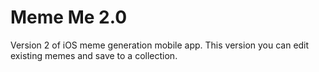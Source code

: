 # Meme Me 2.0
Version 2 of iOS meme generation mobile app.
This version you can edit existing memes and save to a collection.
